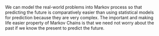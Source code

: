 We can model the real-world problems into Markov process so that predicting the future is comparatively easier than using statistical models for prediction because they are very complex. The important and making life easier property of Markov Chains is that we need not worry about the past if we know the present to predict the future.

